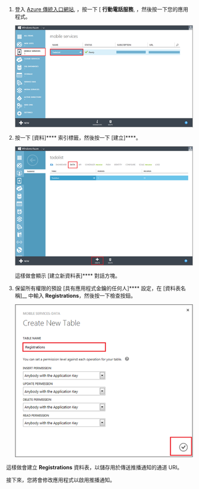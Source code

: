 1. 登入 [Azure 傳統入口網站](https://manage.windowsazure.com/), ，按一下 [ **行動電話服務**, ，然後按一下您的應用程式。

    ![](./media/mobile-services-create-new-push-table/mobile-services-selection.png)

2. 按一下 [資料]**** 索引標籤，然後按一下 [建立]****。

    ![](./media/mobile-services-create-new-push-table/mobile-create-table.png)

    這樣做會顯示 [建立新資料表]**** 對話方塊。

3. 保留所有權限的預設 [具有應用程式金鑰的任何人]**** 設定，在 [資料表名稱]__ 中輸入 **Registrations**，然後按一下檢查按鈕。

    ![](./media/mobile-services-create-new-push-table/mobile-create-registrations-table.png)

  這樣做會建立 **Registrations** 資料表，以儲存用於傳送推播通知的通道 URI。

接下來，您將會修改應用程式以啟用推播通知。






